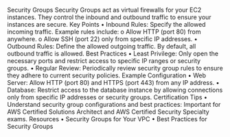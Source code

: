 Security Groups
Security Groups act as virtual firewalls for your EC2 instances. They control the inbound and outbound traffic to ensure your instances are secure.
Key Points
•	Inbound Rules: Specify the allowed incoming traffic. Example rules include:
o	Allow HTTP (port 80) from anywhere.
o	Allow SSH (port 22) only from specific IP addresses.
•	Outbound Rules: Define the allowed outgoing traffic. By default, all outbound traffic is allowed.
Best Practices
•	Least Privilege: Only open the necessary ports and restrict access to specific IP ranges or security groups.
•	Regular Review: Periodically review security group rules to ensure they adhere to current security policies.
Example Configuration
•	Web Server: Allow HTTP (port 80) and HTTPS (port 443) from any IP address.
•	Database: Restrict access to the database instance by allowing connections only from specific IP addresses or security groups.
Certification Tips
•	Understand security group configurations and best practices: Important for AWS Certified Solutions Architect and AWS Certified Security Specialty exams.
Resources
•	Security Groups for Your VPC
•	Best Practices for Security Groups

